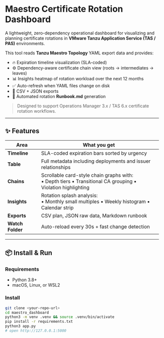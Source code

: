 # Maestro Certificate Rotation Dashboard

A lightweight, zero-dependency operational dashboard for visualizing and planning
certificate rotations in **VMware Tanzu Application Service (TAS / PAS)** environments.

This tool reads **Tanzu Maestro Topology** YAML export data and provides:
- 🔥 Expiration timeline visualization (SLA-coded)
- ⚙️ Dependency-aware certificate chain view (roots → intermediates → leaves)
- 📊 Insights heatmap of rotation workload over the next 12 months
- ✅ Auto-refresh when YAML files change on disk
- 📄 CSV + JSON exports
- 📝 Automated rotation **Runbook.md** generation

> Designed to support Operations Manager 3.x / TAS 6.x certificate rotation workflows.

---

## ✨ Features

| Area | What you get |
|------|--------------|
| **Timeline** | SLA-coded expiration bars sorted by urgency |
| **Table** | Full metadata including deployments and issuer relationships |
| **Chains** | Scrollable card-style chain graphs with: <br/>▪ Depth tiers ▪ Transitional CA grouping ▪ Violation highlighting |
| **Insights** | Rotation splash analysis: <br/>▪ Monthly small multiples ▪ Weekly histogram ▪ Calendar strip |
| **Exports** | CSV plan, JSON raw data, Markdown runbook |
| **Watch Folder** | Auto-reload every 30s + fast change detection |

---

## 📦 Install & Run

### Requirements
- Python 3.8+
- macOS, Linux, or WSL2

### Install
```bash
git clone <your-repo-url>
cd maestro_dashboard
python3 -m venv .venv && source .venv/bin/activate
pip install -r requirements.txt
python3 app.py
# open http://127.0.0.1:5000